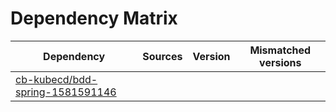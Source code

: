 # Dependency Matrix

Dependency | Sources | Version | Mismatched versions
---------- | ------- | ------- | -------------------
[cb-kubecd/bdd-spring-1581591146](https://github.com/cb-kubecd/bdd-spring-1581591146.git) |  | []() | 

